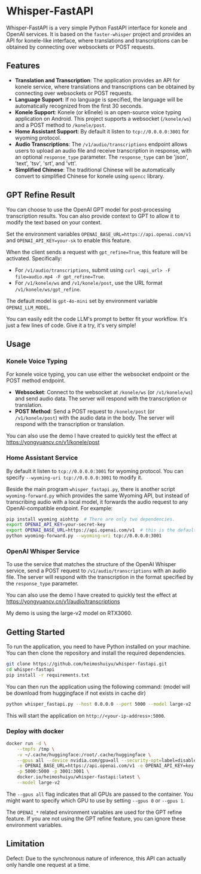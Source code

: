 # Whisper-FastAPI

Whisper-FastAPI is a very simple Python FastAPI interface for konele and OpenAI services. It is based on the `faster-whisper` project and provides an API for konele-like interface, where translations and transcriptions can be obtained by connecting over websockets or POST requests.

## Features

- **Translation and Transcription**: The application provides an API for konele service, where translations and transcriptions can be obtained by connecting over websockets or POST requests.
- **Language Support**: If no language is specified, the language will be automatically recognized from the first 30 seconds.
- **Konele Support**: Konele (or k6nele) is an open-source voice typing application on Android. This project supports a websocket (`/konele/ws`) and a POST method to `/konele/post`.
- **Home Assistant Support**: By default it listen to `tcp://0.0.0.0:3001` for wyoming protocol.
- **Audio Transcriptions**: The `/v1/audio/transcriptions` endpoint allows users to upload an audio file and receive transcription in response, with an optional `response_type` parameter. The `response_type` can be 'json', 'text', 'tsv', 'srt', and 'vtt'.
- **Simplified Chinese**: The traditional Chinese will be automatically convert to simplified Chinese for konele using `opencc` library.

## GPT Refine Result

You can choose to use the OpenAI GPT model for post-processing transcription results. You can also provide context to GPT to allow it to modify the text based on your context.

Set the environment variables `OPENAI_BASE_URL=https://api.openai.com/v1` and `OPENAI_API_KEY=your-sk` to enable this feature.

When the client sends a request with `gpt_refine=True`, this feature will be activated. Specifically:

- For `/v1/audio/transcriptions`, submit using `curl <api_url> -F file=audio.mp4 -F gpt_refine=True`.
- For `/v1/konele/ws` and `/v1/konele/post`, use the URL format `/v1/konele/ws/gpt_refine`.

The default model is `gpt-4o-mini` set by environment variable `OPENAI_LLM_MODEL`.

You can easily edit the code LLM's prompt to better fit your workflow. It's just a few lines of code. Give it a try, it's very simple!

## Usage

### Konele Voice Typing

For konele voice typing, you can use either the websocket endpoint or the POST method endpoint.

- **Websocket**: Connect to the websocket at `/konele/ws` (or `/v1/konele/ws`) and send audio data. The server will respond with the transcription or translation.
- **POST Method**: Send a POST request to `/konele/post` (or `/v1/konele/post`) with the audio data in the body. The server will respond with the transcription or translation.

You can also use the demo I have created to quickly test the effect at <https://yongyuancv.cn/v1/konele/post>

### Home Assistant Service

By default it listen to `tcp://0.0.0.0:3001` for wyoming protocol. You can specify `--wyoming-uri tcp://0.0.0.0:3001` to modify it. 

Beside the main program `whisper_fastapi.py`, there is another script `wyoming-forward.py` which provides the same Wyoming API, but instead of transcribing audio with a local model, it forwards the audio request to any OpenAI-compatible endpoint. For example:

```bash
pip install wyoming aiohttp  # There are only two dependencies.
export OPENAI_API_KEY=your-secret-key
export OPENAI_BASE_URL=https://api.openai.com/v1  # this is the default
python wyoming-forward.py --wyoming-uri tcp://0.0.0.0:3001
```

### OpenAI Whisper Service

To use the service that matches the structure of the OpenAI Whisper service, send a POST request to `/v1/audio/transcriptions` with an audio file. The server will respond with the transcription in the format specified by the `response_type` parameter.

You can also use the demo I have created to quickly test the effect at <https://yongyuancv.cn/v1/audio/transcriptions>

My demo is using the large-v2 model on RTX3060.

## Getting Started

To run the application, you need to have Python installed on your machine. You can then clone the repository and install the required dependencies.

```bash
git clone https://github.com/heimoshuiyu/whisper-fastapi.git
cd whisper-fastapi
pip install -r requirements.txt
```

You can then run the application using the following command: (model will be download from huggingface if not exists in cache dir)

```bash
python whisper_fastapi.py --host 0.0.0.0 --port 5000 --model large-v2
```

This will start the application on `http://<your-ip-address>:5000`.

### Deploy with docker

```bash
docker run -d \
    --tmpfs /tmp \
    -v ~/.cache/huggingface:/root/.cache/huggingface \
    --gpus all --device nvidia.com/gpu=all --security-opt=label=disable \
    -e OPENAI_BASE_URL=https://api.openai.com/v1 -e OPENAI_API_KEY=key -d OPENAI_LLM_MODEL=gpt-4o \
    -p 5000:5000 -p 3001:3001 \
    docker.io/heimoshuiyu/whisper-fastapi:latest \
    --model large-v2
```

The `--gpus all` flag indicates that all GPUs are passed to the container. You might want to specify which GPU to use by setting `--gpus 0` or `--gpus 1`. 

The `OPENAI_*` related environment variables are used for the GPT refine feature. If you are not using the GPT refine feature, you can ignore these environment variables.

## Limitation

Defect: Due to the synchronous nature of inference, this API can actually only handle one request at a time.
